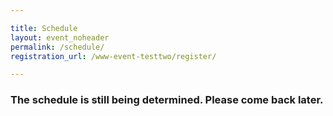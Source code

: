 ```yaml
---

title: Schedule
layout: event_noheader
permalink: /schedule/
registration_url: /www-event-testtwo/register/

---
```


### The schedule is still being determined.  Please come back later.